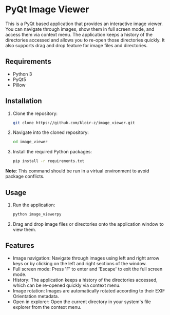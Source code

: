# PyQt Image Viewer

This is a PyQt based application that provides an interactive image viewer. You can navigate through images, show them in full screen mode, and access them via context menu. The application keeps a history of the directories accessed and allows you to re-open those directories quickly. It also supports drag and drop feature for image files and directories.

## Requirements

- Python 3
- PyQt5
- Pillow

## Installation

1. Clone the repository:

    ```bash
    git clone https://github.com/kloir-z/image_viewer.git
    ```

2. Navigate into the cloned repository:

    ```bash
    cd image_viewer
    ```

3. Install the required Python packages:

    ```bash
    pip install -r requirements.txt
    ```

**Note**: This command should be run in a virtual environment to avoid package conflicts.

## Usage

1. Run the application:

    ```bash
    python image_viewerpy
    ```

2. Drag and drop image files or directories onto the application window to view them.

## Features

- Image navigation: Navigate through images using left and right arrow keys or by clicking on the left and right sections of the window.
- Full screen mode: Press 'F' to enter and 'Escape' to exit the full screen mode.
- History: The application keeps a history of the directories accessed, which can be re-opened quickly via context menu.
- Image rotation: Images are automatically rotated according to their EXIF Orientation metadata.
- Open in explorer: Open the current directory in your system's file explorer from the context menu.
